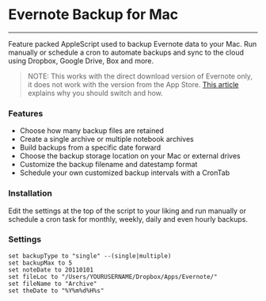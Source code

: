 # Evernote Backup for Mac
---
Feature packed AppleScript used to backup Evernote data to your Mac. Run manually or schedule a cron to automate backups and sync to the cloud using Dropbox, Google Drive, Box and more.

> NOTE: This works with the direct download version of Evernote only, it does not work with the version from the App Store. [This article] explains why you should switch and how.

### Features
- Choose how many backup files are retained
- Create a single archive or multiple notebook archives
- Build backups from a specific date forward
- Choose the backup storage location on your Mac or external drives
- Customize the backup filename and datestamp format
- Schedule your own customized backup intervals with a CronTab

### Installation
Edit the settings at the top of the script to your liking and run manually or schedule a cron task for monthly, weekly, daily and even hourly backups.

### Settings
```AppleScript
set backupType to "single" --(single|multiple)
set backupMax to 5
set noteDate to 20110101
set fileLoc to "/Users/YOURUSERNAME/Dropbox/Apps/Evernote/"
set fileName to "Archive"
set theDate to "%Y%m%d%H%s"
```

[This Article]:http://www.christopher-mayo.com/?p=135